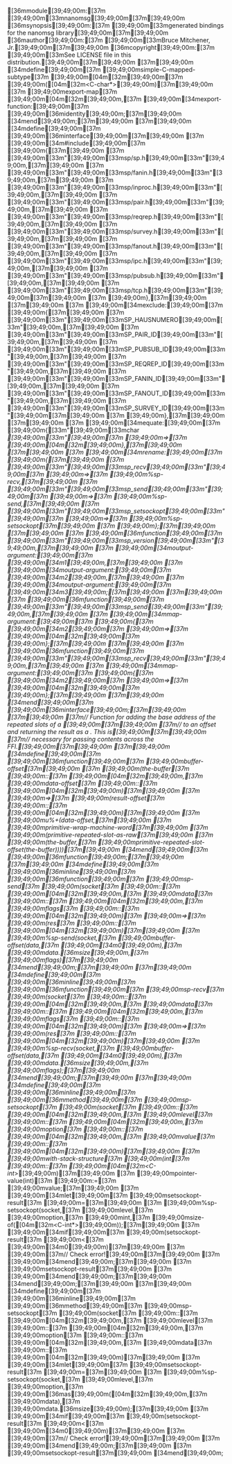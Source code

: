 [36mmodule[39;49;00m:[37m [39;49;00m[33mnanomsg[39;49;00m[37m[39;49;00m
[36msynopsis[39;49;00m:[37m [39;49;00m[33mgenerated bindings for the nanomsg library[39;49;00m[37m[39;49;00m
[36mauthor[39;49;00m:[37m [39;49;00m[33mBruce Mitchener, Jr.[39;49;00m[37m[39;49;00m
[36mcopyright[39;49;00m:[37m [39;49;00m[33mSee LICENSE file in this distribution.[39;49;00m[37m[39;49;00m
[37m[39;49;00m
[34mdefine[39;49;00m[37m [39;49;00msimple-C-mapped-subtype[37m [39;49;00m[04m[32m<C-buffer-offset>[39;49;00m[37m [39;49;00m([04m[32m<C-char*>[39;49;00m)[37m[39;49;00m
[37m  [39;49;00mexport-map[37m [39;49;00m[04m[32m<machine-word>[39;49;00m,[37m [39;49;00m[34mexport-function:[39;49;00m[37m [39;49;00m[36midentity[39;49;00m;[37m[39;49;00m
[34mend[39;49;00m;[37m[39;49;00m
[37m[39;49;00m
[34mdefine[39;49;00m[37m [39;49;00m[36minterface[39;49;00m[37m[39;49;00m
[37m  [39;49;00m[34m#include[39;49;00m[37m [39;49;00m{[37m[39;49;00m
[37m      [39;49;00m[33m"[39;49;00m[33msp/sp.h[39;49;00m[33m"[39;49;00m,[37m[39;49;00m
[37m      [39;49;00m[33m"[39;49;00m[33msp/fanin.h[39;49;00m[33m"[39;49;00m,[37m[39;49;00m
[37m      [39;49;00m[33m"[39;49;00m[33msp/inproc.h[39;49;00m[33m"[39;49;00m,[37m[39;49;00m
[37m      [39;49;00m[33m"[39;49;00m[33msp/pair.h[39;49;00m[33m"[39;49;00m,[37m[39;49;00m
[37m      [39;49;00m[33m"[39;49;00m[33msp/reqrep.h[39;49;00m[33m"[39;49;00m,[37m[39;49;00m
[37m      [39;49;00m[33m"[39;49;00m[33msp/survey.h[39;49;00m[33m"[39;49;00m,[37m[39;49;00m
[37m      [39;49;00m[33m"[39;49;00m[33msp/fanout.h[39;49;00m[33m"[39;49;00m,[37m[39;49;00m
[37m      [39;49;00m[33m"[39;49;00m[33msp/ipc.h[39;49;00m[33m"[39;49;00m,[37m[39;49;00m
[37m      [39;49;00m[33m"[39;49;00m[33msp/pubsub.h[39;49;00m[33m"[39;49;00m,[37m[39;49;00m
[37m      [39;49;00m[33m"[39;49;00m[33msp/tcp.h[39;49;00m[33m"[39;49;00m[37m[39;49;00m
[37m    [39;49;00m},[37m[39;49;00m
[37m[39;49;00m
[37m    [39;49;00m[34mexclude:[39;49;00m[37m [39;49;00m{[37m[39;49;00m
[37m      [39;49;00m[33m"[39;49;00m[33mSP_HAUSNUMERO[39;49;00m[33m"[39;49;00m,[37m[39;49;00m
[37m      [39;49;00m[33m"[39;49;00m[33mSP_PAIR_ID[39;49;00m[33m"[39;49;00m,[37m[39;49;00m
[37m      [39;49;00m[33m"[39;49;00m[33mSP_PUBSUB_ID[39;49;00m[33m"[39;49;00m,[37m[39;49;00m
[37m      [39;49;00m[33m"[39;49;00m[33mSP_REQREP_ID[39;49;00m[33m"[39;49;00m,[37m[39;49;00m
[37m      [39;49;00m[33m"[39;49;00m[33mSP_FANIN_ID[39;49;00m[33m"[39;49;00m,[37m[39;49;00m
[37m      [39;49;00m[33m"[39;49;00m[33mSP_FANOUT_ID[39;49;00m[33m"[39;49;00m,[37m[39;49;00m
[37m      [39;49;00m[33m"[39;49;00m[33mSP_SURVEY_ID[39;49;00m[33m"[39;49;00m[37m[39;49;00m
[37m    [39;49;00m},[37m[39;49;00m
[37m[39;49;00m
[37m    [39;49;00m[34mequate:[39;49;00m[37m [39;49;00m{[33m"[39;49;00m[33mchar *[39;49;00m[33m"[39;49;00m[37m [39;49;00m=>[37m [39;49;00m[04m[32m<c-string>[39;49;00m},[37m[39;49;00m
[37m[39;49;00m
[37m    [39;49;00m[34mrename:[39;49;00m[37m [39;49;00m{[37m[39;49;00m
[37m      [39;49;00m[33m"[39;49;00m[33msp_recv[39;49;00m[33m"[39;49;00m[37m [39;49;00m=>[37m [39;49;00m%sp-recv,[37m[39;49;00m
[37m      [39;49;00m[33m"[39;49;00m[33msp_send[39;49;00m[33m"[39;49;00m[37m [39;49;00m=>[37m [39;49;00m%sp-send,[37m[39;49;00m
[37m      [39;49;00m[33m"[39;49;00m[33msp_setsockopt[39;49;00m[33m"[39;49;00m[37m [39;49;00m=>[37m [39;49;00m%sp-setsockopt[37m[39;49;00m
[37m    [39;49;00m};[37m[39;49;00m
[37m[39;49;00m
[37m    [39;49;00m[36mfunction[39;49;00m[37m [39;49;00m[33m"[39;49;00m[33msp_version[39;49;00m[33m"[39;49;00m,[37m[39;49;00m
[37m      [39;49;00m[34moutput-argument:[39;49;00m[37m [39;49;00m[34m1[39;49;00m,[37m[39;49;00m
[37m      [39;49;00m[34moutput-argument:[39;49;00m[37m [39;49;00m[34m2[39;49;00m,[37m[39;49;00m
[37m      [39;49;00m[34moutput-argument:[39;49;00m[37m [39;49;00m[34m3[39;49;00m;[37m[39;49;00m
[37m[39;49;00m
[37m    [39;49;00m[36mfunction[39;49;00m[37m [39;49;00m[33m"[39;49;00m[33msp_send[39;49;00m[33m"[39;49;00m,[37m[39;49;00m
[37m      [39;49;00m[34mmap-argument:[39;49;00m[37m [39;49;00m{[37m [39;49;00m[34m2[39;49;00m[37m [39;49;00m=>[37m [39;49;00m[04m[32m<C-buffer-offset>[39;49;00m[37m [39;49;00m};[37m[39;49;00m
[37m[39;49;00m
[37m    [39;49;00m[36mfunction[39;49;00m[37m [39;49;00m[33m"[39;49;00m[33msp_recv[39;49;00m[33m"[39;49;00m,[37m[39;49;00m
[37m      [39;49;00m[34mmap-argument:[39;49;00m[37m [39;49;00m{[37m [39;49;00m[34m2[39;49;00m[37m [39;49;00m=>[37m [39;49;00m[04m[32m<C-buffer-offset>[39;49;00m[37m [39;49;00m};[37m[39;49;00m
[37m[39;49;00m
[34mend[39;49;00m[37m [39;49;00m[36minterface[39;49;00m;[37m[39;49;00m
[37m[39;49;00m
[37m// Function for adding the base address of the repeated slots of a <buffer>[39;49;00m[37m[39;49;00m
[37m// to an offset and returning the result as a <machine-word>.  This is[39;49;00m[37m[39;49;00m
[37m// necessary for passing <buffer> contents across the FFI.[39;49;00m[37m[39;49;00m
[37m[39;49;00m
[34mdefine[39;49;00m[37m [39;49;00m[36mfunction[39;49;00m[37m [39;49;00mbuffer-offset[37m[39;49;00m
[37m    [39;49;00m(the-buffer[37m [39;49;00m::[37m [39;49;00m[04m[32m<buffer>[39;49;00m,[37m [39;49;00mdata-offset[37m [39;49;00m::[37m [39;49;00m[04m[32m<integer>[39;49;00m)[37m[39;49;00m
[37m [39;49;00m=>[37m [39;49;00m(result-offset[37m [39;49;00m::[37m [39;49;00m[04m[32m<machine-word>[39;49;00m)[37m[39;49;00m
[37m  [39;49;00mu%+(data-offset,[37m[39;49;00m
[37m      [39;49;00mprimitive-wrap-machine-word[37m[39;49;00m
[37m        [39;49;00m(primitive-repeated-slot-as-raw[37m[39;49;00m
[37m           [39;49;00m(the-buffer,[37m [39;49;00mprimitive-repeated-slot-offset(the-buffer))))[37m[39;49;00m
[34mend[39;49;00m[37m [39;49;00m[36mfunction[39;49;00m;[37m[39;49;00m
[37m[39;49;00m
[34mdefine[39;49;00m[37m [39;49;00m[36minline[39;49;00m[37m [39;49;00m[36mfunction[39;49;00m[37m [39;49;00msp-send[37m [39;49;00m(socket[37m [39;49;00m::[37m [39;49;00m[04m[32m<integer>[39;49;00m,[37m [39;49;00mdata[37m [39;49;00m::[37m [39;49;00m[04m[32m<buffer>[39;49;00m,[37m [39;49;00mflags[37m [39;49;00m::[37m [39;49;00m[04m[32m<integer>[39;49;00m)[37m [39;49;00m=>[37m [39;49;00m(res[37m [39;49;00m::[37m [39;49;00m[04m[32m<integer>[39;49;00m)[37m[39;49;00m
[37m  [39;49;00m%sp-send(socket,[37m [39;49;00mbuffer-offset(data,[37m [39;49;00m[34m0[39;49;00m),[37m [39;49;00mdata.[36msize[39;49;00m,[37m [39;49;00mflags)[37m[39;49;00m
[34mend[39;49;00m;[37m[39;49;00m
[37m[39;49;00m
[34mdefine[39;49;00m[37m [39;49;00m[36minline[39;49;00m[37m [39;49;00m[36mfunction[39;49;00m[37m [39;49;00msp-recv[37m [39;49;00m(socket[37m [39;49;00m::[37m [39;49;00m[04m[32m<integer>[39;49;00m,[37m [39;49;00mdata[37m [39;49;00m::[37m [39;49;00m[04m[32m<buffer>[39;49;00m,[37m [39;49;00mflags[37m [39;49;00m::[37m [39;49;00m[04m[32m<integer>[39;49;00m)[37m [39;49;00m=>[37m [39;49;00m(res[37m [39;49;00m::[37m [39;49;00m[04m[32m<integer>[39;49;00m)[37m[39;49;00m
[37m  [39;49;00m%sp-recv(socket,[37m [39;49;00mbuffer-offset(data,[37m [39;49;00m[34m0[39;49;00m),[37m [39;49;00mdata.[36msize[39;49;00m,[37m [39;49;00mflags);[37m[39;49;00m
[34mend[39;49;00m;[37m[39;49;00m
[37m[39;49;00m
[34mdefine[39;49;00m[37m [39;49;00m[36minline[39;49;00m[37m [39;49;00m[36mmethod[39;49;00m[37m [39;49;00msp-setsockopt[37m [39;49;00m(socket[37m [39;49;00m::[37m [39;49;00m[04m[32m<integer>[39;49;00m,[37m [39;49;00mlevel[37m [39;49;00m::[37m [39;49;00m[04m[32m<integer>[39;49;00m,[37m [39;49;00moption[37m [39;49;00m::[37m [39;49;00m[04m[32m<integer>[39;49;00m,[37m [39;49;00mvalue[37m [39;49;00m::[37m [39;49;00m[04m[32m<integer>[39;49;00m)[37m[39;49;00m
[37m  [39;49;00mwith-stack-structure[37m [39;49;00m(int[37m [39;49;00m::[37m [39;49;00m[04m[32m<C-int*>[39;49;00m)[37m[39;49;00m
[37m    [39;49;00mpointer-value(int)[37m [39;49;00m:=[37m [39;49;00mvalue;[37m[39;49;00m
[37m    [39;49;00m[34mlet[39;49;00m[37m [39;49;00msetsockopt-result[37m [39;49;00m=[37m[39;49;00m
[37m      [39;49;00m%sp-setsockopt(socket,[37m [39;49;00mlevel,[37m [39;49;00moption,[37m [39;49;00mint,[37m [39;49;00msize-of([04m[32m<C-int*>[39;49;00m));[37m[39;49;00m
[37m    [39;49;00m[34mif[39;49;00m[37m [39;49;00m(setsockopt-result[37m [39;49;00m<[37m [39;49;00m[34m0[39;49;00m)[37m[39;49;00m
[37m      [39;49;00m[37m// Check error![39;49;00m[37m[39;49;00m
[37m    [39;49;00m[34mend[39;49;00m;[37m[39;49;00m
[37m    [39;49;00msetsockopt-result[37m[39;49;00m
[37m  [39;49;00m[34mend[39;49;00m;[37m[39;49;00m
[34mend[39;49;00m;[37m[39;49;00m
[37m[39;49;00m
[34mdefine[39;49;00m[37m [39;49;00m[36minline[39;49;00m[37m [39;49;00m[36mmethod[39;49;00m[37m [39;49;00msp-setsockopt[37m [39;49;00m(socket[37m [39;49;00m::[37m [39;49;00m[04m[32m<integer>[39;49;00m,[37m [39;49;00mlevel[37m [39;49;00m::[37m [39;49;00m[04m[32m<integer>[39;49;00m,[37m [39;49;00moption[37m [39;49;00m::[37m [39;49;00m[04m[32m<integer>[39;49;00m,[37m [39;49;00mdata[37m [39;49;00m::[37m [39;49;00m[04m[32m<byte-string>[39;49;00m)[37m[39;49;00m
[37m  [39;49;00m[34mlet[39;49;00m[37m [39;49;00msetsockopt-result[37m [39;49;00m=[37m[39;49;00m
[37m    [39;49;00m%sp-setsockopt(socket,[37m [39;49;00mlevel,[37m [39;49;00moption,[37m [39;49;00m[36mas[39;49;00m([04m[32m<c-string>[39;49;00m,[37m [39;49;00mdata),[37m [39;49;00mdata.[36msize[39;49;00m);[37m[39;49;00m
[37m  [39;49;00m[34mif[39;49;00m[37m [39;49;00m(setsockopt-result[37m [39;49;00m<[37m [39;49;00m[34m0[39;49;00m)[37m[39;49;00m
[37m    [39;49;00m[37m// Check error![39;49;00m[37m[39;49;00m
[37m  [39;49;00m[34mend[39;49;00m;[37m[39;49;00m
[37m  [39;49;00msetsockopt-result[37m[39;49;00m
[34mend[39;49;00m;
